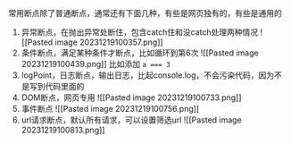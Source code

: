 常用断点除了普通断点，通常还有下面几种，有些是网页独有的，有些是通用的

1. 异常断点，在抛出异常处断住，包含catch住和没catch处理两种情况
![[Pasted image 20231219100357.png]]
2. 条件断点，满足某种条件才断点，比如循环到第6次
![[Pasted image 20231219100439.png]]
比如添加 `a === 3`
3. logPoint，日志断点，输出日志，比起console.log，不会污染代码，因为不是写到代码里面的
4. DOM断点，网页专用
![[Pasted image 20231219100733.png]]
5. 事件断点
![[Pasted image 20231219100756.png]]
6. url请求断点，默认所有请求，可以设置筛选url
![[Pasted image 20231219100813.png]]